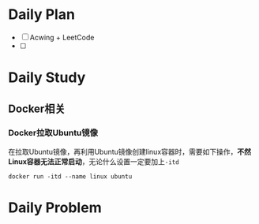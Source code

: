 # Daily Plan
- [ ] Acwing + LeetCode
- [ ] 
# Daily Study
## Docker相关
### Docker拉取Ubuntu镜像
在拉取Ubuntu镜像，再利用Ubuntu镜像创建linux容器时，需要如下操作，**不然Linux容器无法正常启动**，无论什么设置一定要加上`-itd` 
```
docker run -itd --name linux ubuntu
```
# Daily Problem